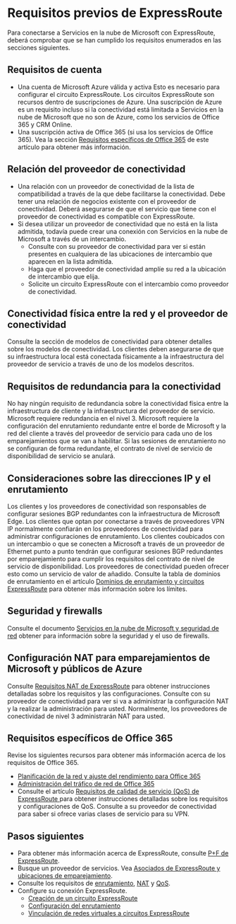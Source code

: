 <properties
   pageTitle="Requisitos previos para la adopción de ExpressRoute | Microsoft Azure"
   description="Esta página proporciona una lista de requisitos que deben cumplirse para poder solicitar un circuito ExpressRoute de Azure."
   documentationCenter="na"
   services="expressroute"
   authors="cherylmc"
   manager="carolz"
   editor=""/>
<tags
   ms.service="expressroute"
   ms.devlang="na"
   ms.topic="get-started-article"
   ms.tgt_pltfrm="na"
   ms.workload="infrastructure-services"
   ms.date="09/21/2015"
   ms.author="cherylmc"/>


# Requisitos previos de ExpressRoute   

Para conectarse a Servicios en la nube de Microsoft con ExpressRoute, deberá comprobar que se han cumplido los requisitos enumerados en las secciones siguientes.

## Requisitos de cuenta

- Una cuenta de Microsoft Azure válida y activa Esto es necesario para configurar el circuito ExpressRoute. Los circuitos ExpressRoute son recursos dentro de suscripciones de Azure. Una suscripción de Azure es un requisito incluso si la conectividad está limitada a Servicios en la nube de Microsoft que no son de Azure, como los servicios de Office 365 y CRM Online.
- Una suscripción activa de Office 365 (si usa los servicios de Office 365). Vea la sección [Requisitos específicos de Office 365](#office-365-specific-requirements) de este artículo para obtener más información.

## Relación del proveedor de conectividad

- Una relación con un proveedor de conectividad de la lista de compatibilidad a través de la que debe facilitarse la conectividad. Debe tener una relación de negocios existente con el proveedor de conectividad. Deberá asegurarse de que el servicio que tiene con el proveedor de conectividad es compatible con ExpressRoute.
- Si desea utilizar un proveedor de conectividad que no está en la lista admitida, todavía puede crear una conexión con Servicios en la nube de Microsoft a través de un intercambio.
	- Consulte con su proveedor de conectividad para ver si están presentes en cualquiera de las ubicaciones de intercambio que aparecen en la lista admitida.
	- Haga que el proveedor de conectividad amplíe su red a la ubicación de intercambio que elija.
	- Solicite un circuito ExpressRoute con el intercambio como proveedor de conectividad.

## Conectividad física entre la red y el proveedor de conectividad

Consulte la sección de modelos de conectividad para obtener detalles sobre los modelos de conectividad. Los clientes deben asegurarse de que su infraestructura local está conectada físicamente a la infraestructura del proveedor de servicio a través de uno de los modelos descritos.

## Requisitos de redundancia para la conectividad

No hay ningún requisito de redundancia sobre la conectividad física entre la infraestructura de cliente y la infraestructura del proveedor de servicio. Microsoft requiere redundancia en el nivel 3. Microsoft requiere la configuración del enrutamiento redundante entre el borde de Microsoft y la red del cliente a través del proveedor de servicio para cada uno de los emparejamientos que se van a habilitar. Si las sesiones de enrutamiento no se configuran de forma redundante, el contrato de nivel de servicio de disponibilidad de servicio se anulará.

## Consideraciones sobre las direcciones IP y el enrutamiento

Los clientes y los proveedores de conectividad son responsables de configurar sesiones BGP redundantes con la infraestructura de Microsoft Edge. Los clientes que optan por conectarse a través de proveedores VPN IP normalmente confiarán en los proveedores de conectividad para administrar configuraciones de enrutamiento. Los clientes coubicados con un intercambio o que se conecten a Microsoft a través de un proveedor de Ethernet punto a punto tendrán que configurar sesiones BGP redundantes por emparejamiento para cumplir los requisitos del contrato de nivel de servicio de disponibilidad. Los proveedores de conectividad pueden ofrecer esto como un servicio de valor de añadido. Consulte la tabla de dominios de enrutamiento en el artículo [Dominios de enrutamiento y circuitos ExpressRoute](expressroute-circuit-peerings.md) para obtener más información sobre los límites.

## Seguridad y firewalls

Consulte el documento [Servicios en la nube de Microsoft y seguridad de red](../best-practices-network-security.md) obtener para información sobre la seguridad y el uso de firewalls.

## Configuración NAT para emparejamientos de Microsoft y públicos de Azure

Consulte [Requisitos NAT de ExpressRoute](expressroute-nat.md) para obtener instrucciones detalladas sobre los requisitos y las configuraciones. Consulte con su proveedor de conectividad para ver si va a administrar la configuración NAT y la realizar la administración para usted. Normalmente, los proveedores de conectividad de nivel 3 administrarán NAT para usted.

## Requisitos específicos de Office 365

Revise los siguientes recursos para obtener más información acerca de los requisitos de Office 365.

- [Planificación de la red y ajuste del rendimiento para Office 365](http://aka.ms/tune)
- [Administración del tráfico de red de Office 365](https://msft.spoppe.com/teams/cpub/teams/IW_Admin/modsquad/_layouts/15/WopiFrame.aspx?sourcedoc=%7b23f09224-0668-4476-8627-aaff30931439%7d&action=edit&source=https%3A%2F%2Fmsft%2Espoppe%2Ecom%2Fteams%2Fcpub%2Fteams%2FIW%5FAdmin%2Fmodsquad%2FSitePages%2FHome%2Easpx)
- Consulte el artículo [Requisitos de calidad de servicio (QoS) de ExpressRoute ](expressroute-qos.md) para obtener instrucciones detalladas sobre los requisitos y configuraciones de QoS. Consulte a su proveedor de conectividad para saber si ofrece varias clases de servicio para su VPN. 

## Pasos siguientes

- Para obtener más información acerca de ExpressRoute, consulte [P+F de ExpressRoute](expressroute-faqs.md).
- Busque un proveedor de servicios. Vea [Asociados de ExpressRoute y ubicaciones de emparejamiento](expressroute-locations.md).
- Consulte los requisitos de [enrutamiento](expressroute-routing.md), [NAT](expressroute-nat.md) y [QoS](expressroute-qos.md).
- Configure su conexión ExpressRoute.
	- [Creación de un circuito ExpressRoute](expressroute-howto-circuit-classic.md)
	- [Configuración del enrutamiento](expressroute-howto-routing-classic.md)
	- [Vinculación de redes virtuales a circuitos ExpressRoute](expressroute-howto-linkvnet-classic.md)

<!---HONumber=Oct15_HO3-->